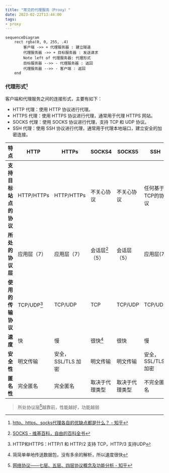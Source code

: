 ```yaml
---
title: "常见的代理服务（Proxy）"
date: 2023-02-22T13:44:00
tags:
- proxy
---
```


```mermaid
sequenceDiagram
	rect rgba(0, 0, 255, .4)
		客户端 ->> + 代理服务器 : 建立隧道
		代理服务器 ->> + 目标服务器 : 发送请求
		Note left of 代理服务器: 代理形式
		目标服务器 -->> - 代理服务器 : 返回
		代理服务器 -->> - 客户端 : 返回
	end
```

### 代理形式[^5]

客户端和代理服务之间的连接形式，主要有如下：

- HTTP 代理：使用 HTTP 协议进行代理。
- HTTPS 代理：使用 HTTPS 协议进行代理，通常用于代理 HTTPS 网站。
- SOCKS 代理：使用 SOCKS 协议进行代理，支持 TCP 和 UDP 协议。
- SSH 代理：使用 SSH 协议进行代理，通常用于代理本地端口，建立安全的加密连接。


| **特点**               | HTTP        | HTTPs              | SOCKS4          | SOCKS5         | SSH                |
| ---------------------- | ----------- | ------------------ | --------------- | -------------- | ------------------ |
| **支持目标站点的协议** | HTTP/HTTPs  | HTTP/HTTPs         | 不关心协议      | 不关心协议     | 任何基于TCP的协议  |
| **所处的协议层**       | 应用层（7） | 应用层（7）        | 会话层[^2]（5） | 会话层（5）    | 应用层(7)          |
| **使用的传输协议**     | TCP/UDP[^1] | TCP/UDP            | TCP             | TCP/UDP        | TCP/UDP            |
| **速度**               | 快          | 慢                 | 很快[^3]        | 很快           | 慢                 |
| **安全性**             | 明文传输    | 安全，SSL/TLS 加密 | 明文传输        | 明文传输       | 安全，SSL/TLS 加密 |
| **匿名性**             | 完全匿名    | 完全匿名           | 取决于代理类型  | 取决于代理类型 | 不完全匿名         |

> 所处协议层[^4]越靠前，性能越好，功能越弱

[^1]: HTTP和HTTPS：HTTP/1 和 HTTP/2 支持 TCP，HTTP/3 支持UDP
[^2]:  [SOCKS - 维基百科，自由的百科全书](https://zh.wikipedia.org/zh-hans/SOCKS)
[^3]: 简简单单地传送数据包，没有多余的解析，所以速度很快
[^4]:  [网络协议——七层、五层、四层协议概念及功能分析 - 知乎](https://zhuanlan.zhihu.com/p/152590226)
[^5]:  [http、https、socks代理各自的优缺点都是什么？ - 知乎](https://www.zhihu.com/question/37983925)